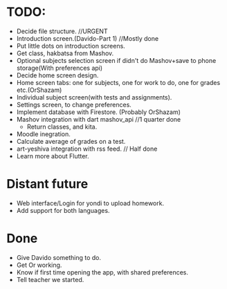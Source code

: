 # TODO:
* Decide file structure. //URGENT
* Introduction screen.(Davido-Part 1) //Mostly done
* Put little dots on introduction screens.
* Get class, hakbatsa from Mashov.
* Optional subjects selection screen if didn't do Mashov+save to phone storage(With preferences api)
* Decide home screen design.
* Home screen tabs: one for subjects, one for work to do, one for grades etc.(OrShazam)
* Individual subject screen(with tests and assignments).
* Settings screen, to change preferences.
* Implement database with Firestore. (Probably OrShazam)
* Mashov integration with dart mashov_api //1 quarter done
  * Return classes, and kita.
* Moodle inegration. 
* Calculate average of grades on a test. 
* art-yeshiva integration with rss feed. // Half done
* Learn more about Flutter.

# Distant future
* Web interface/Login for yondi to upload homework.
* Add support for both languages.

# Done
* Give Davido something to do.
* Get Or working.
* Know if first time opening the app, with shared preferences.
* Tell teacher we started.
